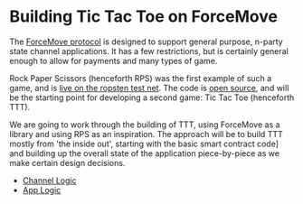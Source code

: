 # Building Tic Tac Toe on ForceMove

The [ForceMove protocol](https://magmo.com/force-move-games.pdf) is designed to support general purpose, n-party state channel applications. It has a few restrictions, but is certainly general enough to allow for payments and many types of game. 

Rock Paper Scissors (henceforth RPS) was the first example of such a game, and is [live on the ropsten test net](https://demo.magmo.com). The code is [open source](https://github.com/magmo/rps-poc), and will be the starting point for developing a second game: Tic Tac Toe (henceforth TTT). 
        
We are going to work through the building of TTT, using ForceMove as a library and using RPS as an inspiration. The approach will be to build TTT mostly from 'the inside out', starting with the basic smart contract code] and building up the overall state of the application piece-by-piece as we make certain design decisions. 

* [Channel Logic](./channel_logic.md)
* [App Logic](./app_logic.md)